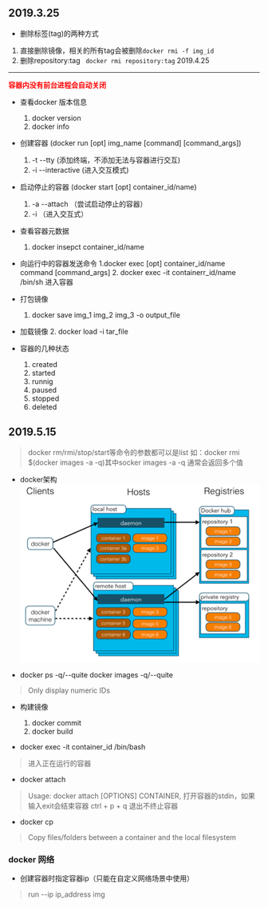 2019.3.25
----
- 删除标签(tag)的两种方式
1. 直接删除镜像，相关的所有tag会被删除` docker rmi -f img_id `
2. 删除repository:tag ` docker rmi repository:tag`
2019.4.25
----
**<font color=red>容器内没有前台进程会自动关闭</font>**
- 查看docker 版本信息
  1. docker version
  2. docker info

- 创建容器 (docker run [opt] img_name [command] [command_args])
  1. -t --tty (添加终端，不添加无法与容器进行交互)
  2. -i --interactive (进入交互模式) 

- 启动停止的容器 (docker start [opt] container_id/name)
  1. -a --attach （尝试启动停止的容器）
  2. -i （进入交互式）

- 查看容器元数据
  1. docker insepct container_id/name

- 向运行中的容器发送命令
  1.docker exec [opt] container_id/name command [command_args]
  2. docker exec -it containerr_id/name /bin/sh 进入容器

- 打包镜像
  1. docker save img_1 img_2 img_3 -o output_file

- 加载镜像
  2. docker load -i tar_file

- 容器的几种状态
  1. created
  2. started
  3. runnig
  4. paused
  5. stopped
  5. deleted

2019.5.15
----
> <font color=red></font> docker rm/rmi/stop/start等命令的参数都可以是list
> 如：docker rmi $(docker images -a -q)其中socker images -a -q 通常会返回多个值
- docker架构
![](./images/docker架构.png)

- docker ps -q/--quite docker images -q/--quite
> Only display numeric IDs

- 构建镜像
  1. docker commit 
  2. docker build

- docker exec -it container_id /bin/bash
> 进入正在运行的容器

- docker attach
> Usage:  docker attach [OPTIONS] CONTAINER, 打开容器的stdin，如果输入exit会结束容器
> ctrl + p + q 退出不终止容器

- docker cp 
> Copy files/folders between a container and the local filesystem

### docker 网络
- 创建容器时指定容器ip（只能在自定义网络场景中使用）
> run --ip ip_address img